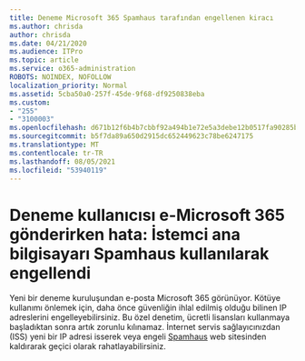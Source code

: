 ```yaml
---
title: Deneme Microsoft 365 Spamhaus tarafından engellenen kiracı
ms.author: chrisda
author: chrisda
ms.date: 04/21/2020
ms.audience: ITPro
ms.topic: article
ms.service: o365-administration
ROBOTS: NOINDEX, NOFOLLOW
localization_priority: Normal
ms.assetid: 5cba50a0-257f-45de-9f68-df9250838eba
ms.custom:
- "255"
- "3100003"
ms.openlocfilehash: d671b12f6b4b7cbbf92a494b1e72e5a3debe12b0517fa90285b1d4664d5486a4
ms.sourcegitcommit: b5f7da89a650d2915dc652449623c78be6247175
ms.translationtype: MT
ms.contentlocale: tr-TR
ms.lasthandoff: 08/05/2021
ms.locfileid: "53940119"
---
```

# <a name="error-when-a-microsoft-365-trial-user-sends-email-client-host-blocked-using-spamhaus"></a>Deneme kullanıcısı e-Microsoft 365 gönderirken hata: İstemci ana bilgisayarı Spamhaus kullanılarak engellendi

Yeni bir deneme kuruluşundan e-posta Microsoft 365 görünüyor. Kötüye kullanımı önlemek için, daha önce güvenliğin ihlal edilmiş olduğu bilinen IP adreslerini engelleyebilirsiniz. Bu özel denetim, ücretli lisansları kullanmaya başladıktan sonra artık zorunlu kılınamaz. İnternet servis sağlayıcınızdan (ISS) yeni bir IP adresi isserek veya engeli [Spamhaus](https://go.microsoft.com/fwlink/p/?linkid=123245) web sitesinden kaldırarak geçici olarak rahatlayabilirsiniz.
